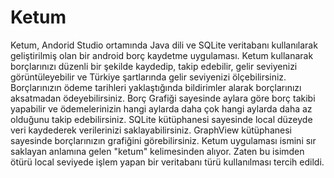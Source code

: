 # Ketum
Ketum, Andorid Studio ortamında Java dili ve SQLite veritabanı kullanılarak geliştirilmiş olan bir android borç kaydetme uygulaması. 
Ketum kullanarak borçlarınızı düzenli bir şekilde kaydedip, takip edebilir, gelir seviyenizi görüntüleyebilir ve Türkiye şartlarında gelir seviyenizi ölçebilirsiniz.
Borçlarınızın ödeme tarihleri yaklaştığında bildirimler alarak borçlarınızı aksatmadan ödeyebilirsiniz.
Borç Grafiği sayesinde aylara göre borç takibi yapabilir ve ödemelerinizin hangi aylarda daha çok hangi aylarda daha az olduğunu takip edebilirsiniz.
SQLite kütüphanesi sayesinde local düzeyde veri kaydederek verilerinizi saklayabilirsiniz.
GraphView kütüphanesi sayesinde borçlarınızın grafiğini görebilirsiniz.
Ketum uygulaması ismini sır saklayan anlamına gelen "ketum" kelimesinden alıyor. Zaten bu isimden ötürü local seviyede işlem yapan bir veritabanı türü kullanılması tercih edildi.
